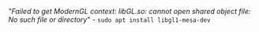 *"Failed to get ModernGL context: libGL.so: cannot open shared object file: No such file or directory*" - `sudo apt install libgl1-mesa-dev`